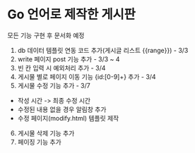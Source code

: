 # Go 언어로 제작한 게시판
모든 기능 구현 후 문서화 예정


1. db 데이터 템플릿 연동 코드 추가(게시글 리스트 {{range}}) - 3/3
2. write 페이지 post 기능 추가 - 3/3 ~ 4
3. 빈 칸 입력 시 예외처리 추가 - 3/4
4. 게시물 별로 페이지 이동 기능 {id:[0-9]+} 추가 - 3/4
5. 게시물 수정 기능 추가 - 3/7
  - 작성 시간 -> 최종 수정 시간
  - 수정된 내용 없을 경우 알림창 추가
  - 수정 페이지(modify.html) 템플릿 제작
6. 게시물 삭제 기능 추가
7. 페이징 기능 추가
